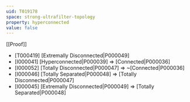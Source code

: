 ```yaml
---
uid: T019178
space: strong-ultrafilter-topology
property: hyperconnected
value: false
---
```

[[Proof]]

* [T000419] [Extremally Disconnected|P000049]
* [I000041] [Hyperconnected|P000039] => [Connected|P000036]
* [I000052] [Totally Disconnected|P000047] => ~[Connected|P000036]
* [I000046] [Totally Separated|P000048] => [Totally Disconnected|P000047]
* [I000045] [Extremally Disconnected|P000049] => [Totally Separated|P000048]

